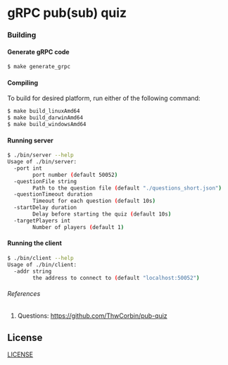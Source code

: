# gRPC pub(sub) quiz

### Building
#### Generate gRPC code
```bash
$ make generate_grpc
```

#### Compiling
To build for desired platform, run either of the following command:
```bash
$ make build_linuxAmd64
$ make build_darwinAmd64
$ make build_windowsAmd64
```

#### Running server
```bash
$ ./bin/server --help                                                 
Usage of ./bin/server:
  -port int
    	port number (default 50052)
  -questionFile string
    	Path to the question file (default "./questions_short.json")
  -questionTimeout duration
    	Timeout for each question (default 10s)
  -startDelay duration
    	Delay before starting the quiz (default 10s)
  -targetPlayers int
    	Number of players (default 1)
```

#### Running the client
```bash
$ ./bin/client --help
Usage of ./bin/client:
  -addr string
    	the address to connect to (default "localhost:50052")
```

###### References
1. Questions: https://github.com/ThwCorbin/pub-quiz


## License
[LICENSE](https://github.com/Lastin/pub-sub-quiz/blob/master/LICENSE)